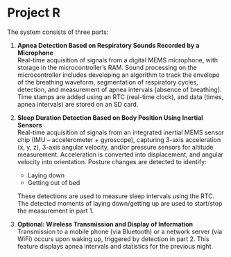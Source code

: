 # Project R

The system consists of three parts:

1. **Apnea Detection Based on Respiratory Sounds Recorded by a Microphone**  
   Real-time acquisition of signals from a digital MEMS microphone, with storage in the microcontroller’s RAM. Sound processing on the microcontroller includes developing an algorithm to track the envelope of the breathing waveform, segmentation of respiratory cycles, detection, and measurement of apnea intervals (absence of breathing). Time stamps are added using an RTC (real-time clock), and data (times, apnea intervals) are stored on an SD card.

2. **Sleep Duration Detection Based on Body Position Using Inertial Sensors**  
   Real-time acquisition of signals from an integrated inertial MEMS sensor chip (IMU – accelerometer + gyroscope), capturing 3-axis acceleration (x, y, z), 3-axis angular velocity, and/or pressure sensors for altitude measurement. Acceleration is converted into displacement, and angular velocity into orientation. Posture changes are detected to identify: 
   - Laying down 
   - Getting out of bed  

   These detections are used to measure sleep intervals using the RTC. The detected moments of laying down/getting up are used to start/stop the measurement in part 1.

3. **Optional: Wireless Transmission and Display of Information**  
   Transmission to a mobile phone (via Bluetooth) or a network server (via WiFi) occurs upon waking up, triggered by detection in part 2. This feature displays apnea intervals and statistics for the previous night.

